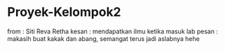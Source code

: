 # Proyek-Kelompok2
from  : Siti Reva Retha
kesan : mendapatkan ilmu ketika masuk lab
pesan : makasih buat kakak dan abang, semangat terus jadi aslabnya hehe

